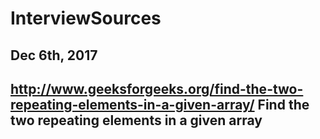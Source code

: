 # InterviewSources

## Dec 6th, 2017

## http://www.geeksforgeeks.org/find-the-two-repeating-elements-in-a-given-array/ Find the two repeating elements in a given array
